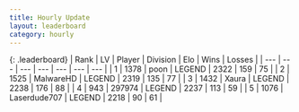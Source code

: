 ```yaml
---
title: Hourly Update
layout: leaderboard
category: hourly
---
```


{: .leaderboard}
| Rank | LV | Player | Division | Elo | Wins | Losses |
| --- | --- | --- | --- | --- | --- | --- |
| <span data-change="0">1</span> | 1378 | <span title="ID: 540690">poon</span> | LEGEND | <span data-change="0">2322</span> | <span data-change="0">159</span> | <span data-change="0">75</span> |
| <span data-change="0">2</span> | 1525 | <span title="ID: 261794">MalwareHD</span> | LEGEND | <span data-change="0">2319</span> | <span data-change="0">135</span> | <span data-change="0">77</span> |
| <span data-change="0">3</span> | 1432 | <span title="ID: 200908">Xaura</span> | LEGEND | <span data-change="0">2238</span> | <span data-change="0">176</span> | <span data-change="0">88</span> |
| <span data-change="0">4</span> | 943 | <span title="ID: 544038">297974</span> | LEGEND | <span data-change="0">2237</span> | <span data-change="0">113</span> | <span data-change="0">59</span> |
| <span data-change="1">5</span> | 1076 | <span title="ID: 372321">Laserdude707</span> | LEGEND | <span data-change="0">2218</span> | <span data-change="0">90</span> | <span data-change="0">61</span> |